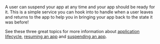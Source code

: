 A user can suspend your app at any time and your app should be ready for it. This is a simple service you can hook into to handle when a user leaves and returns to the app to help you in bringing your app back to the state it was before!

See these three great topics for more information about [application lifecycle](https://docs.microsoft.com/en-us/windows/uwp/launch-resume/app-lifecycle), [resuming an app](https://docs.microsoft.com/en-us/windows/uwp/launch-resume/resume-an-app) and [suspending an app](https://docs.microsoft.com/en-us/windows/uwp/launch-resume/suspend-an-app).
